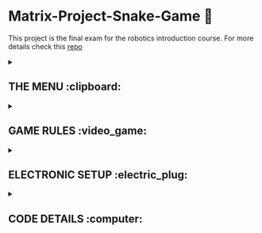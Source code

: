 # Matrix-Project-Snake-Game :snake:
This project is the final exam for the robotics introduction course. For more details check this [repo](https://github.com/alexion2001/IntroductionToRobotics)

<details>
<summary><h2>THE MENU :clipboard:</h2> </summary>
<br>

> <h4>Main Menu :bookmark_tabs:</h4>

      - Start game
      - Highscore (top 5 scores)
      - Settings
      - Game info (how to play)
      - About (details about creator) 
  
> <h4>Settings submenus: 🔧 </h4>
  
      - Level difficulty (Easy, Medium, Hard)
      - LCD contrast control
      - LCD brightness control
      - Matrix brightness control
      - Sounds ON or OFF
      - Exit to main menu


</details>

<details>
<summary><h2>GAME RULES :video_game:</h2> </summary>
<br>

# Game difficulty levels

> <h4>:one: Easy mode</h4>
> The speed of the snake is constant and the food blink at a regular interval. The score increases by 1 point for each food eaten.
  
> <h4>:two: Medium mode</h4>
> The speed of the snake is higher than in easy mode. The score increases by 2 points for each food eaten.
      
> <h4>:three: Hard mode</h4>
> The speed of the snake is higher than in easy mode ( same as in medium mode) and we have bombs :bomb:. The bombs blink faster than the food, and if the snake touches 
> them it dies. The score increases by 3 points for each food eaten.


</details>


<details>
<summary><h2>ELECTRONIC SETUP :electric_plug:</h2> </summary>
<br>


</details>

<details>
<summary><h2>CODE DETAILS :computer:</h2> </summary>
<br>

> Memory addresses used for EEPROM



![WhatsApp Image 2022-12-17 at 20 41 41](https://user-images.githubusercontent.com/96074975/208257029-43b06598-6802-4778-8fac-8d28ef2cddfc.jpg)



</details>

